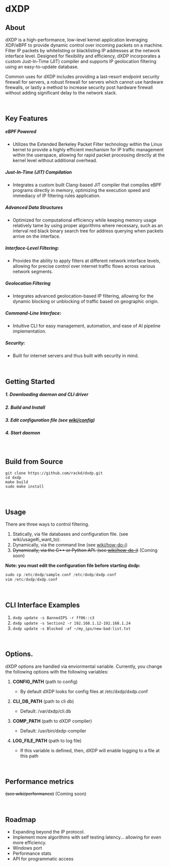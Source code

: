 # dXDP

## About

dXDP is a high-performance, low-level kernel application leveraging XDP/eBPF to provide dynamic control over incoming packets on a machine. Filter IP packets by whitelisting or blacklisting IP addresses at the network interface level. Designed for flexibility and efficiency, dXDP incorporates a custom Just-In-Time (JIT) compiler and supports IP geolocation filtering using an easy-to-update database.

Common uses for dXDP includes providing a last-resort endpoint security firewall for servers, a robust firewall for servers which cannot use hardware firewalls, or lastly a 
method to increase security post hardware firewall without adding significant
delay to the network stack.

<br/>

## Key Features
##### eBPF Powered
- Utilizes the Extended Berkeley Packet Filter technology within the Linux kernel to provide a highly efficient mechanism for IP traffic management within the userspace, allowing for rapid packet processing directly at the kernel level without additional overhead.

##### Just-In-Time (JIT) Compilation
- Integrates a custom built Clang-based JIT compiler that compiles eBPF programs directly in memory, optimizing the execution speed and immediacy of IP filtering rules application.

##### Advanced Data Structures
- Optimized for computational efficiency while keeping memory usage relatively tame by using proper algorithms where necessary, such as an interval red black binary search tree for address querying when packets arrive on the interface.

##### Interface-Level Filtering: 
- Provides the ability to apply filters at different network interface levels, allowing for precise control over internet traffic flows across various network segments.

##### Geolocation Filtering
- Integrates advanced geolocation-based IP filtering, allowing for the dynamic blocking or unblocking of traffic based on geographic origin.

##### Command-Line Interface:
- Intuitive CLI for easy management, automation, and ease of AI pipeline implementation.

##### Security:
- Built for internet servers and thus built with security in mind.

<br/>

## Getting Started
##### 1. Downloading daemon and CLI driver

##### 2. Build and Install

##### 3. Edit configuration file (see [wiki/config](https://github.com/rackd/dxdp/wiki/config-file))

##### 4. Start daemon

<br/>

## Build from Source
```
git clone https://github.com/rackd/dxdp.git
cd dxdp
make build
sudo make install
```

<br/>

## Usage
There are three ways to control filtering.
1. Statically, via file databases and configuration file. (see wiki/usage#i_want_to):
2. Dynamically, via the command line (see [wiki/how-do-i](https://github.com/rackd/dxdp/wiki/how-do-i))
3. <s>Dynamically, via the C++ or Python API. (see [wiki/how-do-i](https://github.com/rackd/dxdp/wiki/how-do-i))</s> (Coming soon)

**Note: you must edit the configuration file before starting dxdp:**
```c
sudo cp /etc/dxdp/sample.conf /etc/dxdp/dxdp.conf
vim /etc/dxdp/dxdp.conf
```
<br/>

## CLI Interface Examples
1. ```dxdp update -s BannedIPS -r ff06::c3```
2. ```dxdp update -s Section2 -r 192.168.1.12-192.168.1.24```
3. ```dxdp update -s Blocked -af ~/my_ips/new-bad-list.txt```

<br/>

## Options.
dXDP options are handled via enviormental variable. Currently, you change the
following options with the following variables:
1. **CONFIG_PATH** (path to config)
    - By default dXDP looks for config files at /etc/dxdp/dxdp.conf

2. **CLI_DB_PATH** (path to cli db)
    - Default: /var/dxdp/cli.db

3. **COMP_PATH** (path to dXDP compiler)
    - Default: /usr/bin/dxdp-compiler

4. **LOG_FILE_PATH** (path to log file)
    - If this variable is defined, then, dXDP will enable logging to a file at
    this path

<br/>

## Performance metrics 
<s>(see wiki/performance)</s> (Coming soon)

<br/>

## Roadmap
- Expanding beyond the IP protocol.
- Implement more algorithms with self testing latency... allowing for even more efficiency.
- Windows port
- Performance stats
- API for programmatic access

<br/>
